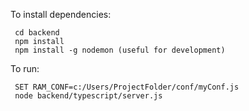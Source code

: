 To install dependencies:

     cd backend
     npm install
     npm install -g nodemon (useful for development)
To run:

     SET RAM_CONF=c:/Users/ProjectFolder/conf/myConf.js
     node backend/typescript/server.js

